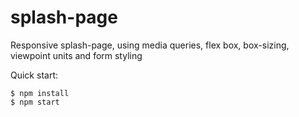 # splash-page

Responsive splash-page, using media queries, flex box, box-sizing, viewpoint units and form styling

Quick start:

```
$ npm install
$ npm start
````

